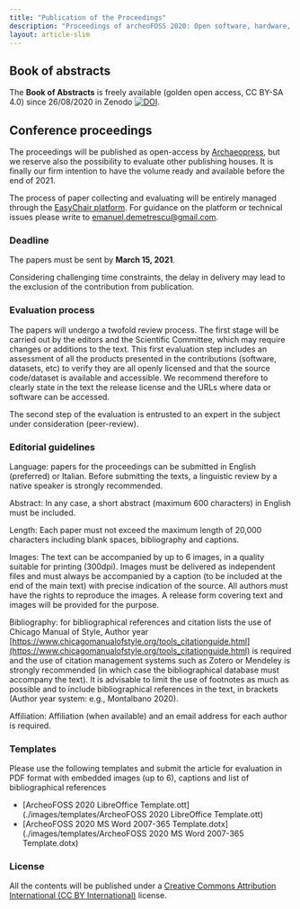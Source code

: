 ```yaml
---
title: "Publication of the Proceedings"
description: "Proceedings of archeoFOSS 2020: Open software, hardware, processes, data and formats in archaeological research"
layout: article-slim
---
```


## Book of abstracts

The **Book of Abstracts** is freely available (golden open access, CC BY-SA 4.0) since 26/08/2020 in Zenodo [![DOI](https://zenodo.org/badge/DOI/10.5281/zenodo.4002961.svg)](https://doi.org/10.5281/zenodo.4002961).



## Conference proceedings

The proceedings will be published as open-access by [Archaeopress](https://www.archaeopress.com/), but we reserve also the possibility to evaluate other publishing houses. It is finally our firm intention to have the volume ready and available before the end of 2021.

The process of paper collecting and evaluating will be entirely managed through the [EasyChair platform](https://easychair.org/conferences/?conf=archeofoss2020). For guidance on the platform or technical issues please write to [emanuel.demetrescu@gmail.com](mailto:emanuel.demetrescu@gmail.com).

### Deadline

The papers must be sent by **March 15, 2021**.

Considering challenging time constraints, the delay in delivery may lead to the exclusion of the contribution from publication.

### Evaluation process

The papers will undergo a twofold review process. The first stage will be carried out by the editors and the Scientific Committee, which may require changes or additions to the text. This first evaluation step includes an assessment of all the products presented in the contributions (software, datasets, etc) to verify they are all openly licensed and that the source code/dataset is available and accessible. We recommend therefore to clearly state in the text the release license and the URLs where data or software can be accessed.

The second step of the evaluation is entrusted to an expert in the subject under consideration (peer-review).

### Editorial guidelines

Language: papers for the proceedings can be submitted in English (preferred) or Italian. Before submitting the texts, a linguistic review by a native speaker is strongly recommended.

Abstract: In any case, a short abstract (maximum 600 characters) in English must be included.

Length: Each paper must not exceed the maximum length of 20,000 characters including blank spaces, bibliography and captions.

Images: The text can be accompanied by up to 6 images, in a quality suitable for printing (300dpi). Images must be delivered as independent files and must always be accompanied by a caption (to be included at the end of the main text) with precise indication of the source. All authors must have the rights to reproduce the images. A release form covering text and images will be provided for the purpose.

Bibliography: for bibliographical references and citation lists the use of Chicago Manual of Style, Author year [https://www.chicagomanualofstyle.org/tools_citationguide.html](https://www.chicagomanualofstyle.org/tools_citationguide.html) is required and the use of citation management systems such as Zotero or Mendeley is strongly recommended (in which case the bibliographical database must accompany the text). It is advisable to limit the use of footnotes as much as possible and to include bibliographical references in the text, in brackets (Author year system: e.g., Montalbano 2020).

Affiliation: Affiliation (when available) and an email address for each author is required.

### Templates

Please use the following templates and submit the article for evaluation in PDF format with embedded images (up to 6), captions and list of bibliographical references
- [ArcheoFOSS 2020 LibreOffice Template.ott](./images/templates/ArcheoFOSS 2020 LibreOffice Template.ott)
- [ArcheoFOSS 2020 MS Word 2007-365 Template.dotx](./images/templates/ArcheoFOSS 2020 MS Word 2007-365 Template.dotx)

### License

All the contents will be published under a [Creative Commons Attribution International (CC BY International)](https://creativecommons.org/licenses/by/4.0/) license.